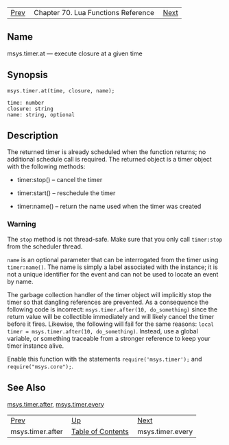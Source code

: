 |     |     |     |
| --- | --- | --- |
| [Prev](lua.ref.msys.timer.after)  | Chapter 70. Lua Functions Reference |  [Next](lua.ref.msys.timer.every) |

<a name="lua.ref.msys.timer.at"></a>
## Name

msys.timer.at — execute closure at a given time

<a name="idp18529248"></a>
## Synopsis

`msys.timer.at(time, closure, name);`

```
time: number
closure: string
name: string, optional
```
<a name="idp18532256"></a>
## Description

The returned timer is already scheduled when the function returns; no additional schedule call is required. The returned object is a timer object with the following methods:

*   timer:stop() – cancel the timer

*   timer:start() – reschedule the timer

*   timer:name() – return the name used when the timer was created

### Warning

The `stop` method is not thread-safe. Make sure that you only call `timer:stop` from the scheduler thread.

`name` is an optional parameter that can be interrogated from the timer using `timer:name()`. The name is simply a label associated with the instance; it is not a unique identifier for the event and can not be used to locate an event by name.

The garbage collection handler of the timer object will implicitly stop the timer so that dangling references are prevented. As a consequence the following code is incorrect: `msys.timer.after(10, do_something)` since the return value will be collectible immediately and will likely cancel the timer before it fires. Likewise, the following will fail for the same reasons: `local timer = msys.timer.after(10, do_something)`. Instead, use a global variable, or something traceable from a stronger reference to keep your timer instance alive.

Enable this function with the statements `require('msys.timer');` and `require("msys.core");`.

<a name="idp18544800"></a>
## See Also

[msys.timer.after](lua.ref.msys.timer.after "msys.timer.after"), [msys.timer.every](lua.ref.msys.timer.every "msys.timer.every")

|     |     |     |
| --- | --- | --- |
| [Prev](lua.ref.msys.timer.after)  | [Up](lua.function.details) |  [Next](lua.ref.msys.timer.every) |
| msys.timer.after  | [Table of Contents](index) |  msys.timer.every |

